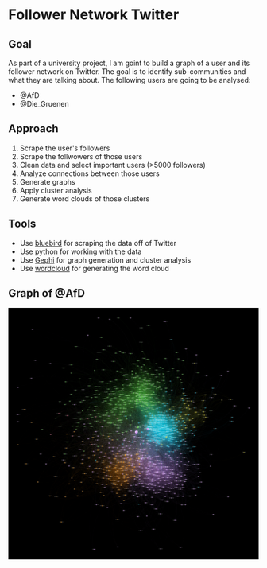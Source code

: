 # Follower Network Twitter
## Goal
As part of a university project, I am goint to build a graph of a user and its follower network on Twitter. The goal is to identify sub-communities and what they are talking about. The following users are going to be analysed:
- @AfD
- @Die_Gruenen

## Approach
1. Scrape the user's followers
2. Scrape the follwowers of those users
3. Clean data and select important users (>5000 followers)
4. Analyze connections between those users
5. Generate graphs
6. Apply cluster analysis
7. Generate word clouds of those clusters

## Tools
- Use [bluebird](https://github.com/brunneis/bluebird) for scraping the data off of Twitter
- Use python for working with the data
- Use [Gephi](https://gephi.org) for graph generation and cluster analysis
- Use [wordcloud](https://github.com/amueller/word_cloud) for generating the word cloud

## Graph of @AfD
![graph](./img/afd_graph_full_small.png)
